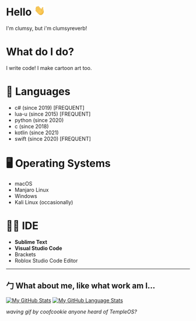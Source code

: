 # <h1> Hello <img src="https://raw.githubusercontent.com/coofcookie/coofcookie/master/wave.gif" width="30px"></h1>

I'm clumsy, but i'm clumsyreverb!

# What do I do?
I write code! I make cartoon art too.

# 🔧 Languages
- c# (since 2019) [FREQUENT]
- lua-u (since 2015) [FREQUENT]
- python (since 2020)
- c (since 2018)
- kotlin (since 2021)
- swift (since 2020) [FREQUENT]

# 🖥 Operating Systems
- macOS
- Manjaro Linux
- Windows
- Kali Linux (occasionally)

# 🧑‍💻 IDE
- **Sublime Text**
- **Visual Studio Code**
- Brackets 
- Roblox Studio Code Editor

___

## ⼓ What about me, like what work am I...
[![My GitHub Stats](https://github-readme-stats.vercel.app/api/?username=clumsyreverb&count_private=true&theme=tokyonight&showicons=true)]()
[![My GitHub Language Stats](https://github-readme-stats.vercel.app/api/top-langs/?username=clumsyreverb&langs_count=5&theme=tokyonight)]()


*waving gif by coofcookie*
*anyone heard of TempleOS?*

<!---
ReverbAnnouncer/ReverbAnnouncer is a ✨ special ✨ repository because its `README.md` (this file) appears on your GitHub profile.
You can click the Preview link to take a look at your changes.
--->
